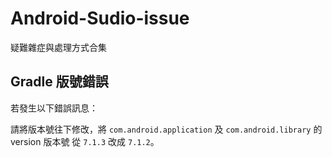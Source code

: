 # Android-Sudio-issue
疑難雜症與處理方式合集

## Gradle 版號錯誤

若發生以下錯誤訊息：


請將版本號往下修改，將 `com.android.application` 及 `com.android.library` 的 version 版本號 從 `7.1.3` 改成 `7.1.2`。